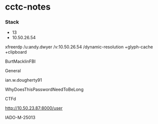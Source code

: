 # cctc-notes
### Stack
- 13
- 10.50.26.54

xfreerdp /u:andy.dwyer /v:10.50.26.54 /dynamic-resolution +glyph-cache +clipboard

BurtMacklinFBI

General

  ian.w.dougherty91
  
  WhyDoesThisPasswordNeedToBeLong

CTFd

  http://10.50.23.87:8000/user
  
  IADO-M-25013
